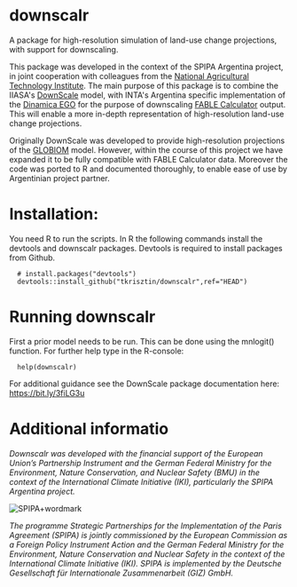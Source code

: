 # downscalr
A package for high-resolution simulation of land-use change projections, with support for downscaling. 

This package was developed in the context of the SPIPA Argentina project, in joint cooperation with colleagues from the [National Agricultural Technology Institute](https://www.argentina.gob.ar/inta). The main purpose of this package is to combine the IIASA's [DownScale](https://github.com/iiasa/DownScale) model, with INTA's Argentina specific implementation of the [Dinamica EGO](https://csr.ufmg.br/dinamica/) for the purpose of downscaling [FABLE Calculator](https://www.abstract-landscapes.com/fable-calculator) output. This will enable a more in-depth representation of high-resolution land-use change projections.

Originally DownScale was developed to provide high-resolution projections of the [GLOBIOM](https://iiasa.ac.at/web/home/research/GLOBIOM/GLOBIOM.html) model. However, within the course of this project we have expanded it to be fully compatible with FABLE Calculator data. Moreover the code was ported to R and documented thoroughly, to enable ease of use by Argentinian project partner.

# Installation:

You need R to run the scripts. In R the following commands install the devtools and downscalr packages. Devtools is required to install packages from Github.

      # install.packages("devtools")
      devtools::install_github("tkrisztin/downscalr",ref="HEAD")
      
# Running downscalr

First a prior model needs to be run. This can be done using the mnlogit() function. For further help type in the R-console:

      help(downscalr)

For additional guidance see the DownScale package documentation here: https://bit.ly/3fiLG3u
      
# Additional informatio 

*Downscalr was developed  with the financial support of the European Union’s Partnership Instrument and the German Federal Ministry for the Environment, Nature Conservation, and Nuclear Safety (BMU) in the context of the International Climate Initiative (IKI), particularly the SPIPA Argentina project.*

![SPIPA+wordmark](https://user-images.githubusercontent.com/9318979/150418047-76d8477c-20be-459a-8e3d-bee6c6bb5032.jpeg)

*The programme Strategic Partnerships for the Implementation of the Paris Agreement (SPIPA) is jointly commissioned by the European Commission as a Foreign Policy Instrument Action and the German Federal Ministry for the Environment, Nature Conservation and Nuclear Safety in the context of the International Climate Initiative (IKI). SPIPA is implemented by the Deutsche Gesellschaft für Internationale Zusammenarbeit (GIZ) GmbH.*

